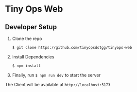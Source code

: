 # Tiny Ops Web

## Developer Setup

1. Clone the repo

    ```sh
    $ git clone https://github.com/tinyopsdotgg/tinyops-web
    ```

2. Install Dependencies

    ```sh
    $ npm install
    ```

3. Finally, run `$ npm run dev` to start the server

The Client will be available at `http://localhost:5173`